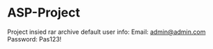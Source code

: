 # ASP-Project
Project insied rar archive
default user info:
Email: admin@admin.com
Password: Pas123!
